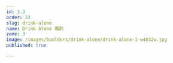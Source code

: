 ```yaml
---
id: 3.3
order: 33
slug: drink-alone
name: Drink Alone 獨酌
zone: 3
image: /images/boulders/drink-alone/drink-alone-1-w4032w.jpg
published: true

---
```

